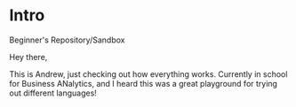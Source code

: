 # Intro
Beginner's Repository/Sandbox

Hey there,

This is Andrew, just checking out how everything works. Currently in school for Business ANalytics, and I heard this was a great playground for trying out different languages!
